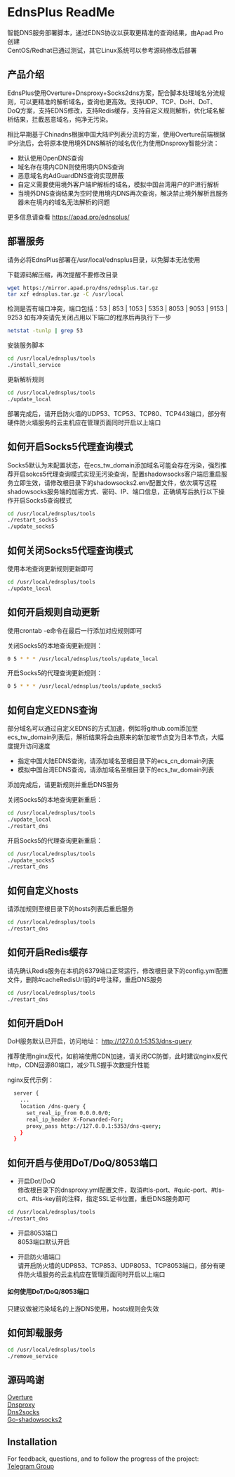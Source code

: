 # EdnsPlus ReadMe

智能DNS服务部署脚本，通过EDNS协议以获取更精准的查询结果，由Apad.Pro创建<br />
CentOS/Redhat已通过测试，其它Linux系统可以参考源码修改后部署

## 产品介绍

EdnsPlus使用Overture+Dnsproxy+Socks2dns方案，配合脚本处理域名分流规则，可以更精准的解析域名，查询也更高效。支持UDP、TCP、DoH、DoT、DoQ方案，支持EDNS修改，支持Redis缓存，支持自定义规则解析，优化域名解析结果，拦截恶意域名，纯净无污染。

相比早期基于Chinadns根据中国大陆IP列表分流的方案，使用Overture前端根据IP分流后，会将原本使用境外DNS解析的域名优化为使用Dnsproxy智能分流：

- 默认使用OpenDNS查询
- 域名存在境内CDN则使用境内DNS查询
- 恶意域名向AdGuardDNS查询实现屏蔽
- 自定义需要使用境外客户端IP解析的域名，模拟中国台湾用户的IP进行解析
- 当境外DNS查询结果为空时使用境内DNS再次查询，解决禁止境外解析且服务器未在境内的域名无法解析的问题

更多信息请查看 https://apad.pro/ednsplus/

## 部署服务

请务必将EdnsPlus部署在/usr/local/ednsplus目录，以免脚本无法使用

下载源码解压缩，再次提醒不要修改目录
```bash
wget https://mirror.apad.pro/dns/ednsplus.tar.gz
tar xzf ednsplus.tar.gz -C /usr/local
```

检测是否有端口冲突，端口包括：53 | 853 | 1053 | 5353 | 8053 | 9053 | 9153 | 9253
如有冲突请先关闭占用以下端口的程序后再执行下一步
```bash
netstat -tunlp | grep 53
```

安装服务脚本
```bash
cd /usr/local/ednsplus/tools
./install_service
```

更新解析规则
```bash
cd /usr/local/ednsplus/tools
./update_local
```

部署完成后，请开启防火墙的UDP53、TCP53、TCP80、TCP443端口，部分有硬件防火墙服务的云主机应在管理页面同时开启以上端口

## 如何开启Socks5代理查询模式

Socks5默认为未配置状态，在ecs_tw_domain添加域名可能会存在污染，强烈推荐开启sokcs5代理查询模式实现无污染查询，配置shadowsocks客户端后重启服务立即生效，请修改根目录下的shadowsocks2.env配置文件，依次填写远程shadowsocks服务端的加密方式、密码、IP、端口信息，正确填写后执行以下操作开启Socks5查询模式
```bash
cd /usr/local/ednsplus/tools
./restart_socks5
./update_socks5
```

## 如何关闭Socks5代理查询模式

使用本地查询更新规则更新即可
```bash
cd /usr/local/ednsplus/tools
./update_local
```


## 如何开启规则自动更新

使用crontab -e命令在最后一行添加对应规则即可

关闭Socks5的本地查询更新规则：
```bash
0 5 * * * /usr/local/ednsplus/tools/update_local
```

开启Socks5的代理查询更新规则：
```bash
0 5 * * * /usr/local/ednsplus/tools/update_socks5
```

## 如何自定义EDNS查询

部分域名可以通过自定义EDNS的方式加速，例如将github.com添加至ecs_tw_domain列表后，解析结果将会由原来的新加坡节点变为日本节点，大幅度提升访问速度
- 指定中国大陆EDNS查询，请添加域名至根目录下的ecs_cn_domain列表
- 模拟中国台湾EDNS查询，请添加域名至根目录下的ecs_tw_domain列表

添加完成后，请更新规则并重启DNS服务

关闭Socks5的本地查询更新重启：
```bash
cd /usr/local/ednsplus/tools
./update_local
./restart_dns
```

开启Socks5的代理查询更新重启：
```bash
cd /usr/local/ednsplus/tools
./update_socks5
./restart_dns
```

## 如何自定义hosts

请添加规则至根目录下的hosts列表后重启服务
```bash
cd /usr/local/ednsplus/tools
./restart_dns
```

## 如何开启Redis缓存

请先确认Redis服务在本机的6379端口正常运行，修改根目录下的config.yml配置文件，删除#cacheRedisUrl前的#号注释，重启DNS服务
```bash
cd /usr/local/ednsplus/tools
./restart_dns
```

## 如何开启DoH

DoH服务默认已开启，访问地址：
http://127.0.0.1:5353/dns-query

推荐使用nginx反代，如前端使用CDN加速，请关闭CC防御，此时建议nginx反代http，CDN回源80端口，减少TLS握手次数提升性能

nginx反代示例：
```bash
  server {
    ...
    location /dns-query {
	  set_real_ip_from 0.0.0.0/0;
      real_ip_header X-Forwarded-For;
      proxy_pass http://127.0.0.1:5353/dns-query;
    }
  }
```

## 如何开启与使用DoT/DoQ/8053端口

- 开启Dot/DoQ<br />
修改根目录下的dnsproxy.yml配置文件，取消#tls-port、#quic-port、#tls-crt、#tls-key前的注释，指定SSL证书位置，重启DNS服务即可
```bash
cd /usr/local/ednsplus/tools
./restart_dns
```

- 开启8053端口<br />
8053端口默认开启

- 开启防火墙端口<br />
请开启防火墙的UDP853、TCP853、UDP8053、TCP8053端口，部分有硬件防火墙服务的云主机应在管理页面同时开启以上端口

#### 如何使用DoT/DoQ/8053端口
只建议做被污染域名的上游DNS使用，hosts规则会失效

## 如何卸载服务
```bash
cd /usr/local/ednsplus/tools
./remove_service
```

## 源码鸣谢
[Overture](https://github.com/shawn1m/overture/releases/tag/v1.8)<br />
[Dnsproxy](https://github.com/AdguardTeam/dnsproxy/releases/tag/v0.43.1)<br />
[Dns2socks](https://github.com/rampageX/dns2socks)<br />
[Go-shadowsocks2](https://github.com/shadowsocks/go-shadowsocks2/releases/tag/v0.1.5)<br />

## Installation

For feedback, questions, and to follow the progress of the project: <br />
[Telegram Group](https://t.me/+VeV5wt1E6FA5Ue-x)<br />
